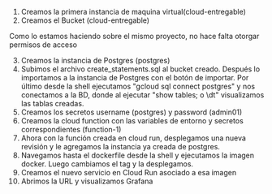 1. Creamos la primera instancia de maquina virtual(cloud-entregable)
2. Creamos el Bucket (cloud-entregable)

Como lo estamos haciendo sobre el mismo proyecto, no hace falta otorgar permisos de acceso

3. Creamos la instancia de Postgres (postgres)
4. Subimos el archivo create_statements.sql al bucket creado. Después lo importamos a la instancia de Postgres con el botón de importar. Por último desde la shell ejecutamos "gcloud sql connect postgres" y nos conectamos a la BD, donde al ejecutar "show tables; o \dt" visualizamos las tablas creadas.
5. Creamos los secretos username (postgres) y password (admin01)
6. Creamos la cloud function con las variables de entorno y secretos correspondientes (function-1)
7. Ahora con la función creada en cloud run, desplegamos una nueva revisión y le agregamos la instancia ya creada de postgres.
8. Navegamos hasta el dockerfile desde la shell y ejecutamos la imagen docker. Luego cambiamos el tag y la desplegamos.
9. Creamos el nuevo servicio en Cloud Run asociado a esa imagen
10. Abrimos la URL y visualizamos Grafana